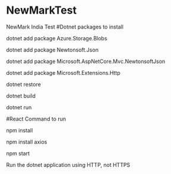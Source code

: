 # NewMarkTest
NewMark India Test
#Dotnet packages to install

dotnet add package Azure.Storage.Blobs

dotnet add package Newtonsoft.Json

dotnet add package Microsoft.AspNetCore.Mvc.NewtonsoftJson

dotnet add package Microsoft.Extensions.Http

dotnet restore

dotnet build

dotnet run

#React Command to run

npm install

npm install axios

npm start

Run the dotnet application using HTTP, not HTTPS

